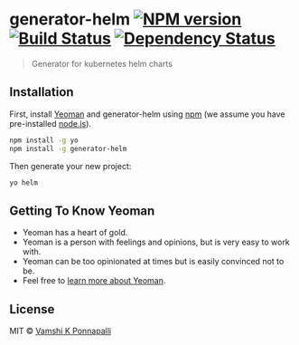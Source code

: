 # generator-helm [![NPM version][npm-image]][npm-url] [![Build Status][travis-image]][travis-url] [![Dependency Status][daviddm-image]][daviddm-url]
> Generator for kubernetes helm charts

## Installation

First, install [Yeoman](http://yeoman.io) and generator-helm using [npm](https://www.npmjs.com/) (we assume you have pre-installed [node.js](https://nodejs.org/)).

```bash
npm install -g yo
npm install -g generator-helm
```

Then generate your new project:

```bash
yo helm
```

## Getting To Know Yeoman

 * Yeoman has a heart of gold.
 * Yeoman is a person with feelings and opinions, but is very easy to work with.
 * Yeoman can be too opinionated at times but is easily convinced not to be.
 * Feel free to [learn more about Yeoman](http://yeoman.io/).

## License

MIT © [Vamshi K Ponnapalli]()


[npm-image]: https://badge.fury.io/js/generator-helm.svg
[npm-url]: https://npmjs.org/package/generator-helm
[travis-image]: https://travis-ci.org/vamship/generator-helm.svg?branch=master
[travis-url]: https://travis-ci.org/vamship/generator-helm
[daviddm-image]: https://david-dm.org/vamship/generator-helm.svg?theme=shields.io
[daviddm-url]: https://david-dm.org/vamship/generator-helm
